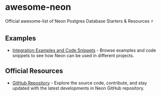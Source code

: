 # awesome-neon

Official awesome-list of Neon Postgres Database Starters & Resources ⚡️

## Examples

- [Integration Examples and Code Snippets](https://github.com/neondatabase/examples) - Browse examples and code snippets to see how Neon can be used in different projects.

## Official Resources

- [GitHub Repository](https://github.com/neondatabase/neon) - Explore the source code, contribute, and stay updated with the latest developments in Neon GitHub repository.
